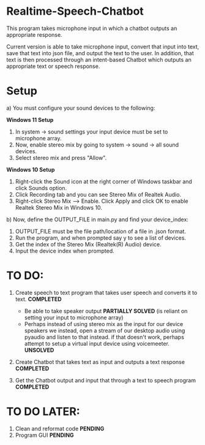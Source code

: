 # Realtime-Speech-Chatbot
This program takes microphone input in which a chatbot outputs an appropriate response.

Current version is able to take microphone input, convert that input into text, save that text into json file, and output the text to the user.
In addition, that text is then processed through an intent-based Chatbot which outputs an appropriate text or speech response.

# Setup
a) You must configure your sound devices to the following:

**Windows 11 Setup**
1. In system -> sound settings your input device must be set to microphone array.
2. Now, enable stereo mix by going to system -> sound -> all sound devices.
3. Select stereo mix and press "Allow".

**Windows 10 Setup**
1. Right-click the Sound icon at the right corner of Windows taskbar and click Sounds option.
2. Click Recording tab and you can see Stereo Mix of Realtek Audio.
3. Right-click Stereo Mix --> Enable. Click Apply and click OK to enable Realtek Stereo Mix in Windows 10.
        
b) Now, define the OUTPUT_FILE in main.py and find your device_index:
1. OUTPUT_FILE must be the file path/location of a file in .json format.
2. Run the program, and when prompted say y to see a list of devices.
5. Get the index of the Stereo Mix (Realtek(R) Audio) device.
6. Input the device index when prompted.

# TO DO:
1) Create speech to text program that takes user speech and converts it to text. **COMPLETED**
   - Be able to take speaker output **PARTIALLY SOLVED** (is reliant on setting your input to microphone array)
   - Perhaps instead of using stereo mix as the input for our device speakers we instead,
     open a stream of our desktop audio using pyaudio and listen to that instead.
     if that doesn't work, perhaps attempt to setup a virtual input device using voicemeeter. **UNSOLVED**

2) Create Chatbot that takes text as input and outputs a text response **COMPLETED**
 
3) Get the Chatbot output and input that through a text to speech program **COMPLETED**

# TO DO LATER:
1) Clean and reformat code **PENDING**
2) Program GUI **PENDING**
